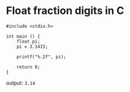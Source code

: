 # Float fraction digits in C

	#include <stdio.h>

	int main () {
		float pi;
		pi = 3.1415;

		printf("%.2f", pi);

		return 0;
	}

output: `3.14`
